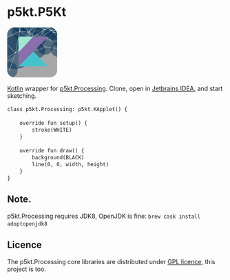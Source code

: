 # p5kt.P5Kt
![p5kt.P5Kt logo](p5kt.png)  

[Kotlin](https://kotlinlang.org/) wrapper for [p5kt.Processing](https://processing.org/). Clone, open in [Jetbrains IDEA](https://www.jetbrains.com/idea/), and start sketching.

```
class p5kt.Processing: p5kt.KApplet() {

    override fun setup() {
        stroke(WHITE)
    }

    override fun draw() {
        background(BLACK)
        line(0, 0, width, height)
    }
}

```

## Note.
p5kt.Processing requires JDK8, OpenJDK is fine: `brew cask install adoptopenjdk8`

## Licence

The p5kt.Processing core libraries are distributed under [GPL licence](LICENSE.md), this project is too.
